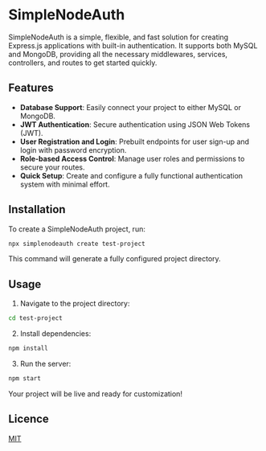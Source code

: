 # SimpleNodeAuth

SimpleNodeAuth is a simple, flexible, and fast solution for creating Express.js applications with built-in authentication. It supports both MySQL and MongoDB, providing all the necessary middlewares, services, controllers, and routes to get started quickly.

## Features

- **Database Support**: Easily connect your project to either MySQL or MongoDB.
- **JWT Authentication**: Secure authentication using JSON Web Tokens (JWT).
- **User Registration and Login**: Prebuilt endpoints for user sign-up and login with password encryption.
- **Role-based Access Control**: Manage user roles and permissions to secure your routes.
- **Quick Setup**: Create and configure a fully functional authentication system with minimal effort.

## Installation

To create a SimpleNodeAuth project, run:

```bash
npx simplenodeauth create test-project 
```
This command will generate a fully configured project directory.
## Usage
1. Navigate to the project directory:
```bash
cd test-project
```
2. Install dependencies:
```bash
npm install
```
3. Run the server:
```bash
npm start
```
Your project will be live and ready for customization!
## Licence
[MIT](https://github.com/mouhamedkl/QuickAuth/blob/main/Licence)

